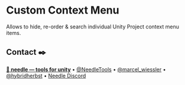 # Custom Context Menu

Allows to hide, re-order & search individual Unity Project context menu items.


## Contact ✒️
<b>[🌵 needle — tools for unity](https://needle.tools)</b> •
[@NeedleTools](https://twitter.com/NeedleTools) •
[@marcel_wiessler](https://twitter.com/marcel_wiessler) •
[@hybridherbst](https://twitter.com/hybridherbst) •
[Needle Discord](https://discord.gg/CFZDp4b)
